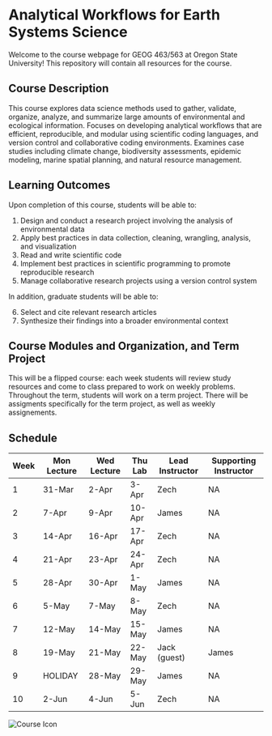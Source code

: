# Analytical Workflows for Earth Systems Science

Welcome to the course webpage for GEOG 463/563 at Oregon State University! This repository will contain all resources for the course.

## Course Description
This course explores data science methods used to gather, validate, organize, analyze, and summarize large amounts of environmental and ecological information. Focuses on developing analytical workflows that are efficient, reproducible, and modular using scientific coding languages, and version control and collaborative coding environments. Examines case studies including climate change, biodiversity assessments, epidemic modeling, marine spatial planning, and natural resource management.

## Learning Outcomes
Upon completion of this course, students will be able to:

1) Design and conduct a research project involving the analysis of  environmental data
2) Apply best practices in data collection, cleaning, wrangling, analysis, and visualization
3) Read and write scientific code 
4) Implement best practices in scientific programming to promote reproducible research
5) Manage collaborative research projects using a version control system

In addition, graduate students will be able to:

6) Select and cite relevant research articles
7) Synthesize their findings into a broader environmental context

## Course Modules and Organization, and Term Project
This will be a flipped course: each week students will review study resources and come to class prepared to work on weekly problems. Throughout the term, students will work on a term project. There will be assigments specifically for the term project, as well as weekly assignements.


## Schedule
| **Week** | **Mon Lecture** | **Wed Lecture** | **Thu Lab** | **Lead Instructor** | **Supporting Instructor**          |
|----------|-----------------|-----------------|-------------|---------------------|------------------------------------|
| 1        | 31-Mar          | 2-Apr           | 3-Apr       | Zech                | NA    |
| 2        | 7-Apr           | 9-Apr           | 10-Apr      | James               | NA    |
| 3        | 14-Apr          | 16-Apr          | 17-Apr      | Zech                | NA    |
| 4        | 21-Apr          | 23-Apr          | 24-Apr      | Zech                | NA    |
| 5        | 28-Apr          | 30-Apr          | 1-May       | James               | NA    | 
| 6        | 5-May           | 7-May           | 8-May       | Zech                | NA    |
| 7        | 12-May          | 14-May          | 15-May      | James               | NA    |
| 8        | 19-May          | 21-May          | 22-May      | Jack (guest)        | James    |
| 9        | HOLIDAY         | 28-May          | 29-May      | James               | NA    |
| 10       | 2-Jun           | 4-Jun           | 5-Jun       | Zech                | NA    |

![Course Icon](General/CourseIcon.jpg)
